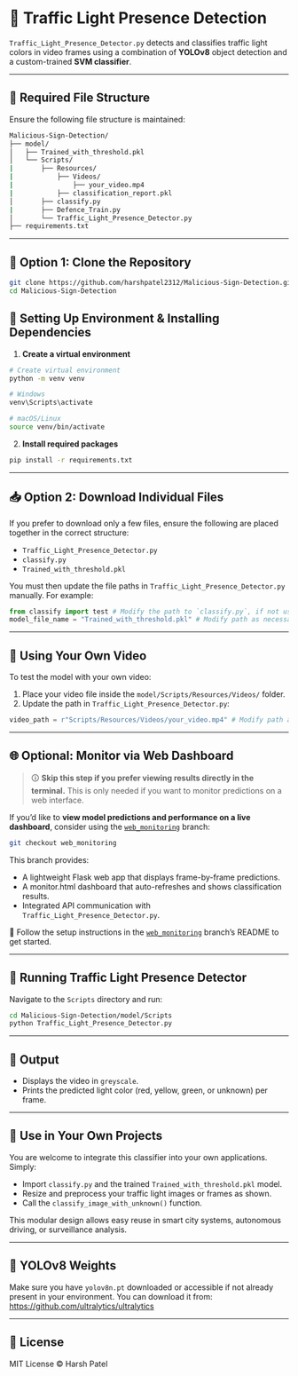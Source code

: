 # 🚦 Traffic Light Presence Detection

`Traffic_Light_Presence_Detector.py` detects and classifies traffic light colors in video frames using a combination of **YOLOv8** object detection and a custom-trained **SVM classifier**.

---

## 📁 Required File Structure

Ensure the following file structure is maintained:

```bash
Malicious-Sign-Detection/
├── model/
│   ├── Trained_with_threshold.pkl
│   └── Scripts/
|       ├── Resources/
|           ├── Videos/
|               ├── your_video.mp4
|           ├── classification_report.pkl
│       ├── classify.py
|       ├── Defence_Train.py
│       └── Traffic_Light_Presence_Detector.py
├── requirements.txt
```

---

## 🔄 Option 1: Clone the Repository

```bash
git clone https://github.com/harshpatel2312/Malicious-Sign-Detection.git
cd Malicious-Sign-Detection
```

## 🧰 Setting Up Environment & Installing Dependencies
1. **Create a virtual environment**
```bash
# Create virtual environment
python -m venv venv

# Windows
venv\Scripts\activate

# macOS/Linux
source venv/bin/activate
```
2. **Install required packages**
```bash
pip install -r requirements.txt
```

---

## 📥 Option 2: Download Individual Files
If you prefer to download only a few files, ensure the following are placed together in the correct structure:
* `Traffic_Light_Presence_Detector.py`
* `classify.py`
* `Trained_with_threshold.pkl`

You must then update the file paths in `Traffic_Light_Presence_Detector.py` manually. For example:
```python
from classify import test # Modify the path to `classify.py`, if not using predefined file structure
model_file_name = "Trained_with_threshold.pkl" # Modify path as necessary
```

---

## 🎥 Using Your Own Video
To test the model with your own video:
1. Place your video file inside the `model/Scripts/Resources/Videos/` folder.
2. Update the path in `Traffic_Light_Presence_Detector.py`:
```python
video_path = r"Scripts/Resources/Videos/your_video.mp4" # Modify path as necessary
```

---

## 🌐 Optional: Monitor via Web Dashboard
> 🛈 **Skip this step if you prefer viewing results directly in the terminal.** This is only needed if you want to monitor predictions on a web interface.

If you’d like to **view model predictions and performance on a live dashboard**, consider using the [`web_monitoring`](https://github.com/harshpatel2312/Malicious-Sign-Detection/tree/web_monitoring) branch:

```bash
git checkout web_monitoring
```

This branch provides:
* A lightweight Flask web app that displays frame-by-frame predictions.
* A monitor.html dashboard that auto-refreshes and shows classification results.
* Integrated API communication with `Traffic_Light_Presence_Detector.py`.

📌 Follow the setup instructions in the [`web_monitoring`](https://github.com/harshpatel2312/Malicious-Sign-Detection/tree/web_monitoring) branch’s README to get started.

---

## 🧪 Running Traffic Light Presence Detector
Navigate to the `Scripts` directory and run:
```bash
cd Malicious-Sign-Detection/model/Scripts
python Traffic_Light_Presence_Detector.py
```

---

## 📄 Output
* Displays the video in `greyscale`.
* Prints the predicted light color (red, yellow, green, or unknown) per frame.

---

## 💼 Use in Your Own Projects
You are welcome to integrate this classifier into your own applications. Simply:
* Import `classify.py` and the trained `Trained_with_threshold.pkl` model.
* Resize and preprocess your traffic light images or frames as shown.
* Call the `classify_image_with_unknown()` function.

This modular design allows easy reuse in smart city systems, autonomous driving, or surveillance analysis.

---

## 🧠 YOLOv8 Weights
Make sure you have `yolov8n.pt` downloaded or accessible if not already present in your environment. You can download it from: https://github.com/ultralytics/ultralytics

---

## 📃 License
MIT License © Harsh Patel
